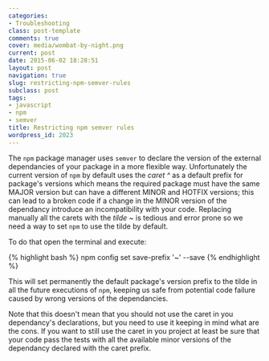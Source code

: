 ```yaml
---
categories:
- Troubleshooting
class: post-template
comments: true
cover: media/wombat-by-night.png
current: post
date: 2015-06-02 18:28:51
layout: post
navigation: true
slug: restricting-npm-semver-rules
subclass: post
tags:
- javascript
- npm
- semver
title: Restricting npm semver rules
wordpress_id: 2023
---
```


The `npm` package manager uses `semver` to declare the version of the external dependancies of your package in a more flexible way. Unfortunately the current version of `npm` by default uses the _caret ^_ as a default prefix for package's versions which means the required package must have the same MAJOR version but can have a different MINOR and HOTFIX versions; this can lead to a broken code if a change in the MINOR version of the dependancy introduce an incompatibility with your code. Replacing manually all the carets with the _tilde ~_ is tedious and error prone so we need a way to set `npm` to use the tilde by default.

<!-- more -->

To do that open the terminal and execute:

{% highlight bash %}
npm config set save-prefix '~' --save
{% endhighlight %}

This will set permanently the default package's version prefix to the tilde in all the future executions of `npm`, keeping us safe from potential code failure caused by wrong versions of the dependancies.

Note that this doesn't mean that you should not use the caret in you dependancy's declarations, but you need to use it keeping in mind what are the cons. If you want to still use the caret in you project at least be sure that your code pass the tests with all the available minor versions of the dependancy declared with the caret prefix.